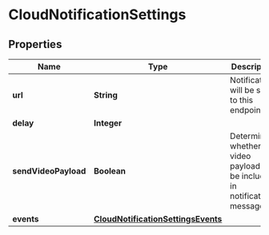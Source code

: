 
# CloudNotificationSettings

## Properties
Name | Type | Description | Notes
------------ | ------------- | ------------- | -------------
**url** | **String** | Notifications will be sent to this endpoint. | 
**delay** | **Integer** |  | 
**sendVideoPayload** | **Boolean** | Determines whether a video payload will be included in notification messages. | 
**events** | [**CloudNotificationSettingsEvents**](CloudNotificationSettingsEvents.md) |  |  [optional]



